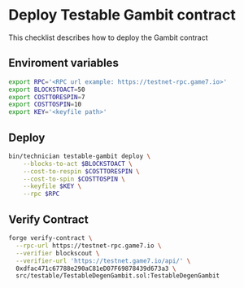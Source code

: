 # Deploy Testable Gambit contract

This checklist describes how to deploy the Gambit contract

## Enviroment variables
```bash
export RPC='<RPC url example: https://testnet-rpc.game7.io>'
export BLOCKSTOACT=50
export COSTTORESPIN=7
export COSTTOSPIN=10
export KEY='<keyfile path>'
```

## Deploy
```bash
bin/technician testable-gambit deploy \
    --blocks-to-act $BLOCKSTOACT \
    --cost-to-respin $COSTTORESPIN \
    --cost-to-spin $COSTTOSPIN \
    --keyfile $KEY \
    --rpc $RPC
```

## Verify Contract

```bash
forge verify-contract \
  --rpc-url https://testnet-rpc.game7.io \
  --verifier blockscout \
  --verifier-url 'https://testnet.game7.io/api/' \
  0xdfac471c67788e290aC81eD07F69878439d673a3 \
  src/testable/TestableDegenGambit.sol:TestableDegenGambit 
```